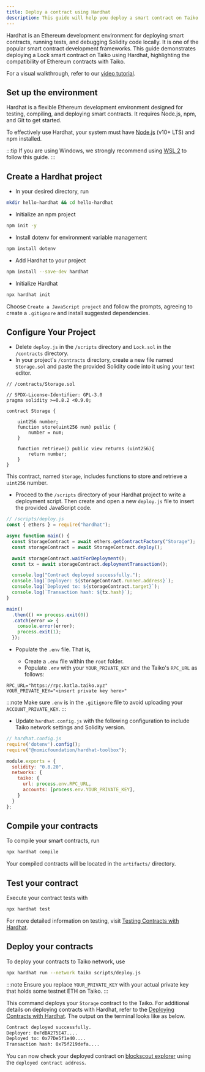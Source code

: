 ```yaml
---
title: Deploy a contract using Hardhat
description: This guide will help you deploy a smart contract on Taiko using Hardhat.
---
```


Hardhat is an Ethereum development environment for deploying smart contracts, running tests, and debugging Solidity code locally. It is one of the popular smart contract development frameworks. This guide demonstrates deploying a Lock smart contract on Taiko using Hardhat, highlighting the compatibility of Ethereum contracts with Taiko. 

For a visual walkthrough, refer to our [video tutorial](https://www.loom.com/share/41dcd20628774d3bbcce5edf2647312f).

## Set up the environment
Hardhat is a flexible Ethereum development environment designed for testing, compiling, and deploying smart contracts. It requires Node.js, npm, and Git to get started.

To effectively use Hardhat, your system must have [Node.js](https://nodejs.org/en/) (v10+ LTS) and npm installed. 

:::tip
If you are using Windows, we strongly recommend using [WSL 2](https://learn.microsoft.com/en-us/assessments/) to follow this guide.
:::

## Create a Hardhat project
- In your desired directory, run
```bash
mkdir hello-hardhat && cd hello-hardhat
```
- Initialize an npm project
```bash
npm init -y
```
- Install dotenv for environment variable management
```bash
npm install dotenv
```
- Add Hardhat to your project
```bash
npm install --save-dev hardhat
```
- Initialize Hardhat
```bash
npx hardhat init
```
Choose `Create a JavaScript project` and follow the prompts, agreeing to create a `.gitignore` and install suggested dependencies.

## Configure Your Project

- Delete `deploy.js` in the `/scripts` directory and `Lock.sol` in the `/contracts` directory.
- In your project's `/contracts` directory, create a new file named `Storage.sol` and paste the provided Solidity code into it using your text editor.
```solidity
// /contracts/Storage.sol

// SPDX-License-Identifier: GPL-3.0
pragma solidity >=0.8.2 <0.9.0;

contract Storage {

    uint256 number;
    function store(uint256 num) public {
        number = num;
    }

    function retrieve() public view returns (uint256){
        return number;
    }
}
```
This contract, named `Storage`, includes functions to store and retrieve a `uint256` number.
- Proceed to the `/scripts` directory of your Hardhat project to write a deployment script. Then create and open a new `deploy.js` file to insert the provided JavaScript code.

```javascript
// /scripts/deploy.js
const { ethers } = require("hardhat");

async function main() {
  const StorageContract = await ethers.getContractFactory("Storage");
  const storageContract = await StorageContract.deploy();

  await storageContract.waitForDeployment();
  const tx = await storageContract.deploymentTransaction();

  console.log("Contract deployed successfully.");
  console.log(`Deployer: ${storageContract.runner.address}`);
  console.log(`Deployed to: ${storageContract.target}`);
  console.log(`Transaction hash: ${tx.hash}`);
}

main()
  .then(() => process.exit(0))
  .catch(error => {
    console.error(error);
    process.exit(1);
  }); 
```
- Populate the `.env` file. That is,

    - Create a `.env` file within the `root` folder.
    - Populate `.env` with your `YOUR_PRIVATE_KEY` and the Taiko's `RPC_URL` as follows:

```plaintext
RPC_URL="https://rpc.katla.taiko.xyz"
YOUR_PRIVATE_KEY="<insert private key here>"
```

:::note
Make sure `.env` is in the `.gitignore` file to avoid uploading your `ACCOUNT_PRIVATE_KEY`.
:::
- Update `hardhat.config.js` with the following configuration to include Taiko network settings and Solidity version.
```javascript
// hardhat.config.js
require('dotenv').config();
require("@nomicfoundation/hardhat-toolbox");

module.exports = {
  solidity: "0.8.20",
  networks: {
    taiko: {
      url: process.env.RPC_URL,
      accounts: [process.env.YOUR_PRIVATE_KEY],
    }
  }
};
```

## Compile your contracts
To compile your smart contracts, run
```bash
npx hardhat compile
```
Your compiled contracts will be located in the `artifacts/` directory.

## Test your contract
Execute your contract tests with
```bash
npx hardhat test
```
For more detailed information on testing, visit [Testing Contracts with Hardhat](https://hardhat.org/hardhat-runner/docs/guides/test-contracts).
## Deploy your contracts
To deploy your contracts to Taiko network, use
```bash
npx hardhat run --network taiko scripts/deploy.js
```
:::note
Ensure you replace `YOUR_PRIVATE_KEY` with your actual private key that holds some testnet ETH on Taiko.
:::

This command deploys your `Storage` contract to the Taiko. For additional details on deploying contracts with Hardhat, refer to the [Deploying Contracts with Hardhat](https://hardhat.org/hardhat-runner/docs/guides/deploying). The output on the terminal looks like as below.

```bash
Contract deployed successfully.
Deployer: 0xFdBA275E47....
Deployed to: 0x77De5f1e40....
Transaction hash: 0x75f219defa....
```

You can now check your deployed contract on [blockscout explorer](https://explorer.katla.taiko.xyz/) using the `deployed contract address`.